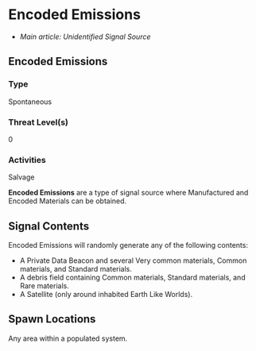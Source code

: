 # Encoded Emissions
- *Main article: Unidentified Signal Source*

## Encoded Emissions

### Type

Spontaneous

### Threat Level(s)

0

### Activities

Salvage

**Encoded Emissions** are a type of signal source where Manufactured and Encoded Materials can be obtained.

## Signal Contents

Encoded Emissions will randomly generate any of the following contents:

- A Private Data Beacon and several Very common materials, Common materials, and Standard materials.
- A debris field containing Common materials, Standard materials, and Rare materials.
- A Satellite (only around inhabited Earth Like Worlds).

## Spawn Locations

Any area within a populated system.